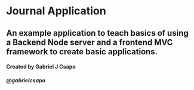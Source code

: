 # Journal Application

## An example application to teach basics of using a Backend Node server and a frontend MVC framework to create basic applications.

#### Created by Gabriel J Csapo
##### @gabrielcsapo